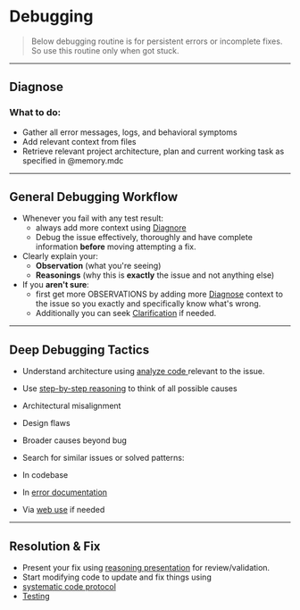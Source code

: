 <!--
description: Always include while DEBUGGING
-->

# Debugging

> Below debugging routine is for persistent errors or incomplete fixes. So use this routine only when got stuck.

---

## Diagnose

### What to do:

- Gather all error messages, logs, and behavioral symptoms
- Add relevant context from files
- Retrieve relevant project architecture, plan and current working task as specified in @memory.mdc

---

## General Debugging Workflow

- Whenever you fail with any test result:
  - always add more context using [Diagnore](#diagnose)
  - Debug the issue effectively, thoroughly and have complete information **before** moving attempting a fix.
- Clearly explain your:
  - **Observation** (what you're seeing)
  - **Reasonings** (why this is **exactly** the issue and not anything else)
- If you **aren't sure**:
  - first get more OBSERVATIONS by adding more [Diagnose](#diagnose) context to the issue so you exactly and specifically know what's wrong.
  - Additionally you can seek [Clarification](/rules/plan.md#clarification) if needed.

---

## Deep Debugging Tactics

- Understand architecture using [analyze code ](/rules/implement.md#step-1-analyze-code) relevant to the issue.
- Use [step-by-step reasoning](/rules/plan.md#step-by-step-reasoning) to think of all possible causes
- Architectural misalignment
- Design flaws
- Broader causes beyond bug

- Search for similar issues or solved patterns:
- In codebase
- In [error documentation](/rules/error-documentation.md)
- Via [web use](/rules/plan.md#web-use-optional) if needed

---

## Resolution & Fix

- Present your fix using [reasoning presentation](/rules/plan.md#reasoning-presentation) for review/validation.
- Start modifying code to update and fix things using
- [systematic code protocol](/rules/implement.md#systematic-code-protocol)
- [Testing](/rules/implement.md#testing-always-test-after-implementation)
